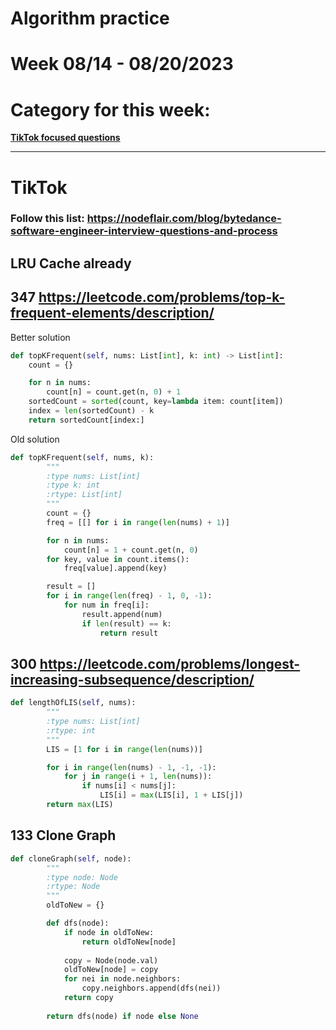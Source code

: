 # Algorithm practice

# Week 08/14 - 08/20/2023

# Category for this week:
**[TikTok focused questions](#tiktok)**<br>

---

# TikTok

### Follow this list: https://nodeflair.com/blog/bytedance-software-engineer-interview-questions-and-process

## LRU Cache already

## 347 https://leetcode.com/problems/top-k-frequent-elements/description/

Better solution

```python
def topKFrequent(self, nums: List[int], k: int) -> List[int]:
    count = {}

    for n in nums:
        count[n] = count.get(n, 0) + 1
    sortedCount = sorted(count, key=lambda item: count[item])
    index = len(sortedCount) - k
    return sortedCount[index:]
```

Old solution

```python
def topKFrequent(self, nums, k):
        """
        :type nums: List[int]
        :type k: int
        :rtype: List[int]
        """
        count = {}
        freq = [[] for i in range(len(nums) + 1)]

        for n in nums:
            count[n] = 1 + count.get(n, 0)
        for key, value in count.items():
            freq[value].append(key)

        result = []
        for i in range(len(freq) - 1, 0, -1):
            for num in freq[i]:
                result.append(num)
                if len(result) == k:
                    return result
```

## 300 https://leetcode.com/problems/longest-increasing-subsequence/description/

```python
def lengthOfLIS(self, nums):
        """
        :type nums: List[int]
        :rtype: int
        """
        LIS = [1 for i in range(len(nums))]

        for i in range(len(nums) - 1, -1, -1):
            for j in range(i + 1, len(nums)):
                if nums[i] < nums[j]:
                    LIS[i] = max(LIS[i], 1 + LIS[j])
        return max(LIS)
```

## 133 Clone Graph

```python
def cloneGraph(self, node):
        """
        :type node: Node
        :rtype: Node
        """
        oldToNew = {}

        def dfs(node):
            if node in oldToNew:
                return oldToNew[node]
            
            copy = Node(node.val)
            oldToNew[node] = copy
            for nei in node.neighbors:
                copy.neighbors.append(dfs(nei))
            return copy
        
        return dfs(node) if node else None
````
